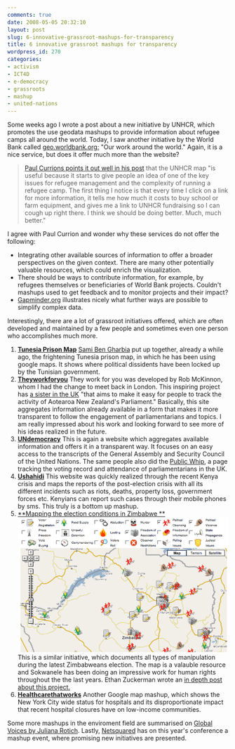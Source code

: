 ```yaml
---
comments: true
date: 2008-05-05 20:32:10
layout: post
slug: 6-innovative-grassroot-mashups-for-transparency
title: 6 innovative grassroot mashups for transparency
wordpress_id: 270
categories:
- activism
- ICT4D
- e-democracy
- grassroots
- mashup
- united-nations
---
```


Some weeks ago I wrote a post about a new initiative by UNHCR, which promotes the use geodata mashups to provide  information about refugee camps all around the world. Today, I saw another initiative by the World Bank called  [geo.worldbank.org:](http://geo.worldbank.org/) "Our work  around the world."   Again, it is a nice service, but does it offer much more than the website?


> [Paul Currions points it out well in his post](http://www.humanitarian.info/2008/04/10/at-least-google-earth-is-good-for-fundraising/) that the UNHCR map "is useful because it starts to give people an idea of one of the key issues for refugee management and the complexity of running a refugee camp. The first thing I notice is that every time I click on a link for more information, it tells me how much it costs to buy school or farm equipment, and gives me a link to UNHCR fundraising so I can cough up right there. I think we should be doing better. Much, much better."


I agree with Paul Currion and wonder why these services do not offer the following:




  * Integrating other available sources of information to offer a broader perspectives on the given context. There are many other potentially valuable resources, which could enrich the visualization.
  * There should be ways to contribute information, for example, by refugees themselves or beneficiaries of World Bank projects. Couldn't mashups used to get feedback and to monitor projects and their impact?
  * [Gapminder.org](http://www.gapminder.org) illustrates nicely what further ways are possible to simplify complex data.


Interestingly, there are a lot of grassroot initiatives offered, which are often developed and maintained by a few people and sometimes even one person who accomplishes much more.


  1. **[Tunesia Prison Map](http://kitab.nl/tunisianprisonersmap/)**
[Sami Ben Gharbia](http://www.kitab.nl) put up together, already a while ago, the frightening Tunesia prison map, in which he has been using google maps. It shows where political dissidents have been locked up by the Tunisian government.
  2. **[Theyworkforyou](http://theyworkforyou.co.nz/)**
They work for you was developed by                    Rob McKinnon, whom I had the change to meet back in London. This inspiring project has [a sister in the UK](http://www.theyworkforyou.com/) "that aims to make it easy for people to track the activity of Aotearoa New Zealand's Parliament." Basically, this site aggregates information already available in a form that makes it more transparent to follow the engagement of parliamentarians and topics. I am really impressed about his work and looking forward to see more of his ideas realized in the future.
  3. [**UNdemocracy**](http://www.undemocracy.com/)
This is again a website which aggregates available information and offers it in a transparent way. It focuses on an easy access to the transcripts of the General Assembly and Security Council of the United Nations. The same people also did the [Public Whip](http://www.publicwhip.org.uk), a page tracking the voting record and attendance of parliamentarians in the UK.
  4. [**Ushahidi**](http://www.ushahidi.com/)
This website was quickly realized through the recent Kenya crisis and maps the reports of the post-election crisis with all its different incidents such as riots, deaths, property loss, government forces etc. Kenyians can report such cases through their mobile phones by sms. This truly is a bottom up mashup.
  5. [**Mapping the election conditions in Zimbabwe
**](http://www.sokwanele.com/map/all_breaches)[![bild-2.png](/images/bild-2.png)]()
This is a similar initiative, which documents all types of manipulation during the latest Zimbabweans election. The map is a valauble resource and Sokwanele has been doing an impressive work for human rights throughout the the last years. Ethan Zuckerman wrote an [in depth post about this project.](http://www.ethanzuckerman.com/blog/2008/03/25/mapping-electoral-fraud-in-zimbabwe/)
  6. [**Healthcarethatworks**](http://www.healthcarethatworks.org/maps/nyc/)
Another Google map mashup, which shows the New York City wide status for hospitals and its disproportionate impact that recent hospital closures have on low-income communities.


Some more mashups in the enviroment field are summarised on [Global Voices by Juliana Rotich](http://www.globalvoicesonline.org/2008/01/28/using-web20-tools-for-environmental-activism/). Lastly, [Netsquared](http://www.netsquared.org/) has on this year's conference a mashup event, where promising new initiatives are presented.
